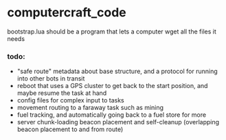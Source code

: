 # computercraft_code

bootstrap.lua should be a program that lets a computer wget all the files it needs


### todo:
* "safe route" metadata about base structure, and a protocol for running into other bots in transit
* reboot that uses a GPS cluster to get back to the start position, and maybe resume the task at hand
* config files for complex input to tasks
* movement routing to a faraway task such as mining
* fuel tracking, and automatically going back to a fuel store for more
* server chunk-loading beacon placement and self-cleanup (overlapping beacon placement to and from route)